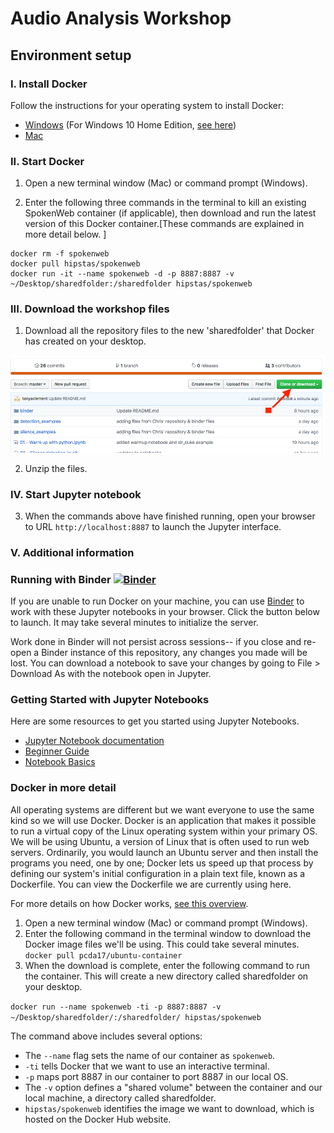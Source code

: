 # Audio Analysis Workshop
## Environment setup

### I. Install Docker 
Follow the instructions for your operating system to install Docker:
* [Windows](https://docs.docker.com/docker-for-windows/) (For Windows 10 Home Edition, [see here](https://pcda17.github.io/tutorials/Docker_install_Windows))
* [Mac](https://docs.docker.com/docker-for-mac/)

### II. Start Docker

1. Open a new terminal window (Mac) or command prompt (Windows).

2. Enter the following three commands in the terminal to kill an existing SpokenWeb container (if applicable), then download and run the latest version of this Docker container.[These commands are explained in more detail below. ]

```
docker rm -f spokenweb
docker pull hipstas/spokenweb
docker run -it --name spokenweb -d -p 8887:8887 -v ~/Desktop/sharedfolder:/sharedfolder hipstas/spokenweb
```
### III. Download the workshop files
1. Download all the repository files to the new 'sharedfolder' that Docker has created on your desktop.

![downloading files](arrow.png?raw=true "Title")

2. Unzip the files. 

### IV. Start Jupyter notebook
3. When the commands above have finished running, open your browser to URL `http://localhost:8887` to launch the Jupyter interface.

### V. Additional information

### Running with Binder [![Binder](https://mybinder.org/badge_logo.svg)](https://mybinder.org/v2/gh/hipstas/spokenweb/master)

If you are unable to run Docker on your machine, you can use [Binder](https://mybinder.readthedocs.io/en/latest/) to work with these Jupyter notebooks in your browser. Click the button below to launch. It may take several minutes to initialize the server.

Work done in Binder will not persist across sessions-- if you close and re-open a Binder instance of this repository, any changes you made will be lost. You can download a notebook to save your changes by going to File > Download As with the notebook open in Jupyter.

### Getting Started with Jupyter Notebooks
Here are some resources to get you started using Jupyter Notebooks.

* [Jupyter Notebook documentation](https://jupyter-notebook.readthedocs.io/en/latest/)
* [Beginner Guide](https://jupyter-notebook-beginner-guide.readthedocs.io/en/latest/what_is_jupyter.html)
* [Notebook Basics](https://nbviewer.jupyter.org/github/jupyter/notebook/blob/master/docs/source/examples/Notebook/Notebook%20Basics.ipynb)

### Docker in more detail
All operating systems are different but we want everyone to use the same kind so we will use Docker. Docker is an application that makes it possible to run a virtual copy of the Linux operating system within your primary OS. We will be using Ubuntu, a version of Linux that is often used to run web servers. Ordinarily, you would launch an Ubuntu server and then install the programs you need, one by one; Docker lets us speed up that process by defining our system's initial configuration in a plain text file, known as a Dockerfile. You can view the Dockerfile we are currently using here.

For more details on how Docker works, [see this overview](https://docs.docker.com/engine/docker-overview/).

1. Open a new terminal window (Mac) or command prompt (Windows).
2. Enter the following command in the terminal window to download the Docker image files we'll be using. This could take several minutes.
```docker pull pcda17/ubuntu-container```
3. When the download is complete, enter the following command to run the container. This will create a new directory called sharedfolder on your desktop.

```docker run --name spokenweb -ti -p 8887:8887 -v ~/Desktop/sharedfolder/:/sharedfolder/ hipstas/spokenweb```

The command above includes several options:
* The `--name` flag sets the name of our container as `spokenweb`. 
* `-ti` tells Docker that we want to use an interactive terminal.
* `-p` maps port 8887 in our container to port 8887 in our local OS.
* The `-v` option defines a "shared volume" between the container and our local machine, a directory called sharedfolder.
* `hipstas/spokenweb` identifies the image we want to download, which is hosted on the Docker Hub website.
